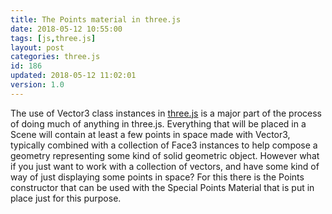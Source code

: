 ```yaml
---
title: The Points material in three.js
date: 2018-05-12 10:55:00
tags: [js,three.js]
layout: post
categories: three.js
id: 186
updated: 2018-05-12 11:02:01
version: 1.0
---
```


The use of Vector3 class instances in [three.js](https://threejs.org/) is a major part of the process of doing much of anything in three.js. Everything that will be placed in a Scene will contain at least a few points in space made with Vector3, typically combined with a collection of Face3 instances to help compose a geometry representing some kind of solid geometric object. However what if you just want to work with a collection of vectors, and have some kind of way of just displaying some points in space? For this there is the Points constructor that can be used with the Special Points Material that is put in place just for this purpose.

<!-- more -->
